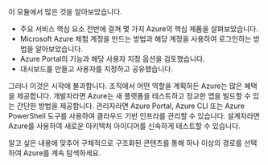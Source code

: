 이 모듈에서 많은 것을 알아보았습니다. 

- 주요 서비스 핵심 요소 전반에 걸쳐 몇 가지 Azure의 핵심 제품을 살펴보았습니다.
- Microsoft Azure 체험 계정을 만드는 방법과 해당 계정을 사용하여 로그인하는 방법을 알아보았습니다. 
- Azure Portal의 기능과 해당 사용자 지정 옵션을 검토했습니다. 
- 대시보드를 만들고 사용자를 지정하고 공유했습니다.

그러나 이것은 시작에 불과합니다. 조직에서 어떤 역할을 계획하든 Azure는 많은 혜택을 제공합니다. 개발자라면 Azure는 새 플랫폼을 테스트하고 정교한 앱을 빌드할 수 있는 간단한 방법을 제공합니다. 관리자라면 Azure Portal, Azure CLI 또는 Azure PowerShell 도구를 사용하여 클라우드 기반 인프라를 관리할 수 있습니다. 설계자라면 Azure를 사용하여 새로운 아키텍처 아이디어를 신속하게 테스트할 수 있습니다.

알고 싶은 내용에 맞추어 구체적으로 구조화된 콘텐츠를 통해 하나 이상의 경로를 선택하여 Azure를 계속 탐색하세요.